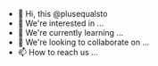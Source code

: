 - 👋 Hi, this @plusequalsto
- 👀 We're interested in ...
- 🌱 We're currently learning ...
- 💞️ We're looking to collaborate on ...
- 📫 How to reach us ...

<!---
plusequalsto/plusequalsto is a ✨ special ✨ repository because its `README.md` (this file) appears on your GitHub profile.
You can click the Preview link to take a look at your changes.
--->
